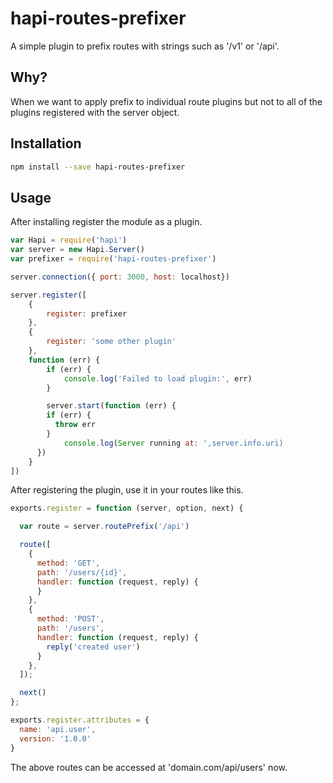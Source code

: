 # hapi-routes-prefixer

A simple plugin to prefix routes with strings such as '/v1' or '/api'.

## Why?

When we want to apply prefix 	to individual route plugins but not to all of the
plugins registered with the server object.

## Installation

```bash
npm install --save hapi-routes-prefixer 
```

## Usage

After installing register the module as a plugin.

```js
var Hapi = require('hapi')
var server = new Hapi.Server()
var prefixer = require('hapi-routes-prefixer')

server.connection({ port: 3000, host: localhost})

server.register([
	{
		register: prefixer
	}, 
	{
		register: 'some other plugin'
	},
	function (err) {
		if (err) {
			console.log('Failed to load plugin:', err)
		}

		server.start(function (err) {
	    if (err) {
	      throw err
	    }
	    	console.log(Server running at: ',server.info.uri)
	  })
	}
])

```

After registering the plugin, use it in your routes like this.

```js
exports.register = function (server, option, next) {

  var route = server.routePrefix('/api')

  route([
    {
      method: 'GET',
      path: '/users/{id}',
      handler: function (request, reply) {
      }
    },
    {
      method: 'POST',
      path: '/users',
      handler: function (request, reply) {
      	reply('created user')
      }
    },
  ]);

  next()
};

exports.register.attributes = {
  name: 'api.user',
  version: '1.0.0'
}
```
The above routes can be accessed at 'domain.com/api/users' now.



